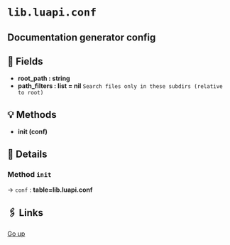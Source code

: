 # `lib.luapi.conf`

## Documentation generator config

## 📜 Fields

+ **root_path : string**
+ **path_filters : list = nil**
  `Search files only in these subdirs (relative to root)`

## 💡 Methods

+ **init (conf)**

## 🧩 Details

### Method `init`

→ `conf` : **table=lib.luapi.conf**

## 🖇️ Links

[Go up](..)
